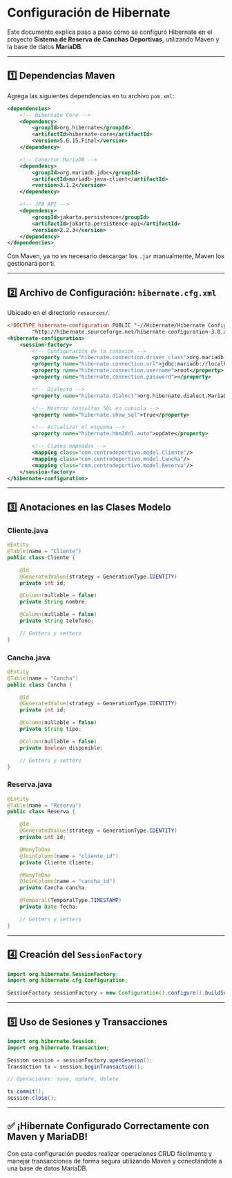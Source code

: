 # Configuración de Hibernate

Este documento explica paso a paso cómo se configuró Hibernate en el proyecto **Sistema de Reserva de Canchas Deportivas**, utilizando Maven y la base de datos **MariaDB**.

---

## 1️⃣ Dependencias Maven

Agrega las siguientes dependencias en tu archivo `pom.xml`:

```xml
<dependencies>
    <!-- Hibernate Core -->
    <dependency>
        <groupId>org.hibernate</groupId>
        <artifactId>hibernate-core</artifactId>
        <version>5.6.15.Final</version>
    </dependency>

    <!-- Conector MariaDB -->
    <dependency>
        <groupId>org.mariadb.jdbc</groupId>
        <artifactId>mariadb-java-client</artifactId>
        <version>3.1.2</version>
    </dependency>

    <!-- JPA API -->
    <dependency>
        <groupId>jakarta.persistence</groupId>
        <artifactId>jakarta.persistence-api</artifactId>
        <version>2.2.3</version>
    </dependency>
</dependencies>
```

Con Maven, ya no es necesario descargar los `.jar` manualmente, Maven los gestionará por ti.

---

## 2️⃣ Archivo de Configuración: `hibernate.cfg.xml`

Ubicado en el directorio `resources/`.

```xml
<!DOCTYPE hibernate-configuration PUBLIC "-//Hibernate/Hibernate Configuration DTD 3.0//EN"
        "http://hibernate.sourceforge.net/hibernate-configuration-3.0.dtd">
<hibernate-configuration>
    <session-factory>
        <!-- Configuración de la conexión -->
        <property name="hibernate.connection.driver_class">org.mariadb.jdbc.Driver</property>
        <property name="hibernate.connection.url">jdbc:mariadb://localhost:3306/centro_deportivo</property>
        <property name="hibernate.connection.username">root</property>
        <property name="hibernate.connection.password"></property>

        <!-- Dialecto -->
        <property name="hibernate.dialect">org.hibernate.dialect.MariaDBDialect</property>

        <!-- Mostrar consultas SQL en consola -->
        <property name="hibernate.show_sql">true</property>

        <!-- Actualizar el esquema -->
        <property name="hibernate.hbm2ddl.auto">update</property>

        <!-- Clases mapeadas -->
        <mapping class="com.centrodeportivo.model.Cliente"/>
        <mapping class="com.centrodeportivo.model.Cancha"/>
        <mapping class="com.centrodeportivo.model.Reserva"/>
    </session-factory>
</hibernate-configuration>
```

---

## 3️⃣ Anotaciones en las Clases Modelo

### Cliente.java

```java
@Entity
@Table(name = "Cliente")
public class Cliente {

    @Id
    @GeneratedValue(strategy = GenerationType.IDENTITY)
    private int id;

    @Column(nullable = false)
    private String nombre;

    @Column(nullable = false)
    private String telefono;

    // Getters y setters
}
```

### Cancha.java

```java
@Entity
@Table(name = "Cancha")
public class Cancha {

    @Id
    @GeneratedValue(strategy = GenerationType.IDENTITY)
    private int id;

    @Column(nullable = false)
    private String tipo;

    @Column(nullable = false)
    private boolean disponible;

    // Getters y setters
}
```

### Reserva.java

```java
@Entity
@Table(name = "Reserva")
public class Reserva {

    @Id
    @GeneratedValue(strategy = GenerationType.IDENTITY)
    private int id;

    @ManyToOne
    @JoinColumn(name = "cliente_id")
    private Cliente cliente;

    @ManyToOne
    @JoinColumn(name = "cancha_id")
    private Cancha cancha;

    @Temporal(TemporalType.TIMESTAMP)
    private Date fecha;

    // Getters y setters
}
```

---

## 4️⃣ Creación del `SessionFactory`

```java
import org.hibernate.SessionFactory;
import org.hibernate.cfg.Configuration;

SessionFactory sessionFactory = new Configuration().configure().buildSessionFactory();
```

---

## 5️⃣ Uso de Sesiones y Transacciones

```java
import org.hibernate.Session;
import org.hibernate.Transaction;

Session session = sessionFactory.openSession();
Transaction tx = session.beginTransaction();

// Operaciones: save, update, delete

tx.commit();
session.close();
```

---

## ✅ ¡Hibernate Configurado Correctamente con Maven y MariaDB!

Con esta configuración puedes realizar operaciones CRUD fácilmente y manejar transacciones de forma segura utilizando Maven y conectándote a una base de datos MariaDB.

